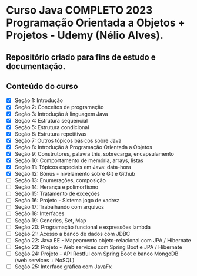 # Curso Java COMPLETO 2023 Programação Orientada a Objetos + Projetos - Udemy (Nélio Alves).

## Repositório criado para fins de estudo e documentação.

## Conteúdo do curso
- [x] Seção 1: Introdução
- [x] Seção 2: Conceitos de programação
- [x] Seção 3: Introdução à linguagem Java
- [x] Seção 4: Estrutura sequencial
- [x] Seção 5: Estrutura condicional
- [x] Seção 6: Estrutura repetitivas
- [x] Seção 7: Outros tópicos básicos sobre Java
- [x] Seção 8: Introdução à Programação Orientada a Objetos
- [x] Seção 9: Construtores, palavra this, sobrecarga, encapsulamento
- [x] Seção 10: Comportamento de memória, arrays, listas
- [x] Seção 11: Tópicos especiais em Java: data-hora
- [x] Seção 12: Bônus - nivelamento sobre Git e Github
- [ ] Seção 13: Enumerações, composição
- [ ] Seção 14: Herança e polimorfismo
- [ ] Seção 15: Tratamento de exceções
- [ ] Seção 16: Projeto - Sistema jogo de xadrez
- [ ] Seção 17: Trabalhando com arquivos
- [ ] Seção 18: Interfaces
- [ ] Seção 19: Generics, Set, Map
- [ ] Seção 20: Programação funcional e expressões lambda
- [ ] Seção 21: Acesso a banco de dados com JDBC
- [ ] Seção 22: Java EE - Mapeamento objeto-relacional com JPA / Hibernate
- [ ] Seção 23: Projeto - Web services com Spring Boot e JPA / Hibernate
- [ ] Seção 24: Projeto - API Restful com Spring Boot e banco MongoDB (web services + NoSQL)
- [ ] Seção 25: Interface gráfica com JavaFx

